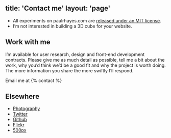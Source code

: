 title: 'Contact me'
layout: 'page'
---

* All experiments on paulrhayes.com are [released under an MIT license](https://github.com/fofr/paulrhayes.com-experiments/blob/master/LICENSE.txt).
* I’m not interested in building a 3D cube for your website.

## Work with me

I’m available for user research, design and front-end development contracts. Please give me as much detail as possible, tell me a bit about the work, why you’d think we’d be a good fit and why the project is worth doing. The more information you share the more swiftly I’ll respond.

Email me at {% contact %}

## Elsewhere

* [Photography](http://paulhayes.photography)
* [Twitter](https://twitter.com/fofr)
* [Github](https://github.com/fofr)
* [Flickr](https://flickr.com/prhayes)
* [500px](https://500px.com/FofR)

